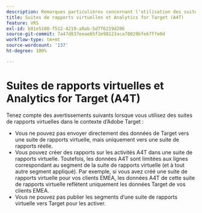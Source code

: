 ```yaml
---
description: Remarques particulières concernant lʼutilisation des suites de rapports virtuelles A4T et Adobe Analytics
title: Suites de rapports virtuelles et Analytics for Target (A4T)
feature: VRS
exl-id: b81e5100-f512-4219-a8ab-5d7f6219d206
source-git-commit: 7a47d837eeae65f2e98123aca78029bfeb7ffe9d
workflow-type: tm+mt
source-wordcount: '137'
ht-degree: 100%

---
```


# Suites de rapports virtuelles et Analytics for Target (A4T)

Tenez compte des avertissements suivants lorsque vous utilisez des suites de rapports virtuelles dans le contexte dʼAdobe Target :

* Vous ne pouvez pas envoyer directement des données de Target vers une suite de rapports virtuelle, mais uniquement vers une suite de rapports réelle.
* Vous pouvez créer des rapports sur les activités A4T dans une suite de rapports virtuelle. Toutefois, les données A4T sont limitées aux lignes correspondant au segment de la suite de rapports virtuelle (et à tout autre segment appliqué). Par exemple, si vous avez créé une suite de rapports virtuelle pour vos clients EMEA, les données A4T de cette suite de rapports virtuelle reflètent uniquement les données Target de vos clients EMEA.
* Vous ne pouvez pas publier les segments dʼune suite de rapports virtuelle vers Target pour les activer.
